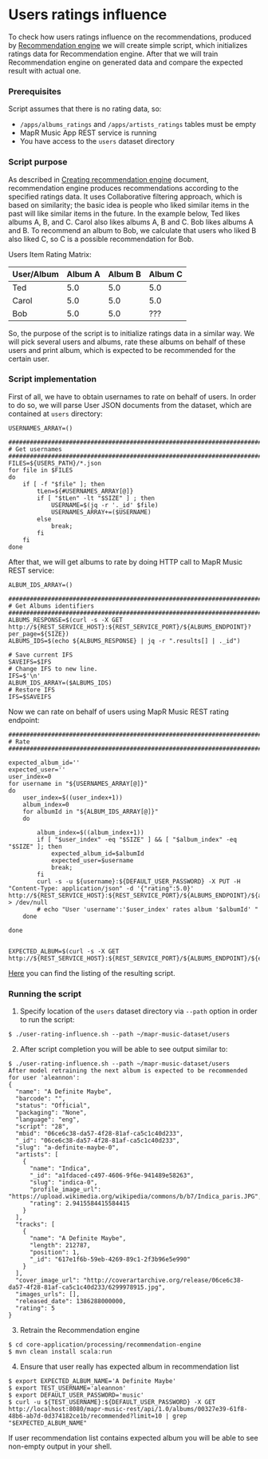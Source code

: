 # Users ratings influence

To check how users ratings influence on the recommendations, produced by 
[Recommendation engine](https://github.com/mapr-demos/mapr-music/blob/feature/Recommendation_engine/doc/creating-recommendation-engine.md) 
we will create simple script, which initializes ratings data for Recommendation engine. After that we will train 
Recommendation engine on generated data and compare the expected result with actual one.

### Prerequisites
Script assumes that there is no rating data, so:
* `/apps/albums_ratings` and `/apps/artists_ratings` tables must be empty
* MapR Music App REST service is running
* You have access to the `users` dataset directory

### Script purpose

As described in [Creating recommendation engine](https://github.com/mapr-demos/mapr-music/blob/feature/Recommendation_engine/doc/creating-recommendation-engine.md) 
document, recommendation engine produces recommendations according to the specified ratings data. It uses Collaborative 
filtering approach, which is based on similarity; the basic idea is people who liked similar items in the past will like 
similar items in the future. In the example below, Ted likes albums A, B, and C. Carol also likes albums A, B and C. Bob 
likes albums A and B. To recommend an album to Bob, we calculate that users who liked B also liked C, so C is a possible 
recommendation for Bob.

Users Item Rating Matrix:

| User/Album    | Album A | Album B | Album C |
| ------------- | ------- | ------- | ------- |
| Ted           | 5.0     | 5.0     | 5.0     |
| Carol         | 5.0     | 5.0     | 5.0     |
| Bob           | 5.0     | 5.0     | ???     |


So, the purpose of the script is to initialize ratings data in a similar way. We will pick several users and albums, 
rate these albums on behalf of these users and print album, which is expected to be recommended for the certain user.

### Script implementation

First of all, we have to obtain usernames to rate on behalf of users. In order to do so, we will parse User JSON 
documents from the dataset, which are contained at `users` directory:
```
USERNAMES_ARRAY=()

#######################################################################
# Get usernames
#######################################################################
FILES=${USERS_PATH}/*.json
for file in $FILES
do
    if [ -f "$file" ]; then
        tLen=${#USERNAMES_ARRAY[@]}
        if [ "$tLen" -lt "$SIZE" ] ; then
            USERNAME=$(jq -r '._id' $file)
            USERNAMES_ARRAY+=($USERNAME)
        else
            break;
        fi
    fi
done

```

After that, we will get albums to rate by doing HTTP call to MapR Music REST service:
```
ALBUM_IDS_ARRAY=()

#######################################################################
# Get Albums identifiers
#######################################################################
ALBUMS_RESPONSE=$(curl -s -X GET http://${REST_SERVICE_HOST}:${REST_SERVICE_PORT}/${ALBUMS_ENDPOINT}?per_page=${SIZE})
ALBUMS_IDS=$(echo ${ALBUMS_RESPONSE} | jq -r ".results[] | ._id")

# Save current IFS
SAVEIFS=$IFS
# Change IFS to new line. 
IFS=$'\n'
ALBUM_IDS_ARRAY=($ALBUMS_IDS)
# Restore IFS
IFS=$SAVEIFS
```

Now we can rate on behalf of users using MapR Music REST rating endpoint:
```
#######################################################################
# Rate
#######################################################################

expected_album_id=''
expected_user=''
user_index=0
for username in "${USERNAMES_ARRAY[@]}"
do
    user_index=$((user_index+1))
    album_index=0
    for albumId in "${ALBUM_IDS_ARRAY[@]}"
    do

        album_index=$((album_index+1))
        if [ "$user_index" -eq "$SIZE" ] && [ "$album_index" -eq "$SIZE" ]; then
            expected_album_id=$albumId
            expected_user=$username
            break;
        fi
        curl -s -u ${username}:${DEFAULT_USER_PASSWORD} -X PUT -H "Content-Type: application/json" -d '{"rating":5.0}' http://${REST_SERVICE_HOST}:${REST_SERVICE_PORT}/${ALBUMS_ENDPOINT}/${albumId}/rating > /dev/null
        # echo "User 'username':'$user_index' rates album '$albumId' "
    done

done


EXPECTED_ALBUM=$(curl -s -X GET http://${REST_SERVICE_HOST}:${REST_SERVICE_PORT}/${ALBUMS_ENDPOINT}/${expected_album_id})
```

[Here](https://github.com/mapr-demos/mapr-music/blob/feature/Recommendation_engine/user-rating-influence.sh) you can 
find the listing of the resulting script.

### Running the script

1. Specify location of the `users` dataset directory via `--path` option in order to run the script:
```
$ ./user-rating-influence.sh --path ~/mapr-music-dataset/users
```

2. After script completion you will be able to see output similar to:
```
$ ./user-rating-influence.sh --path ~/mapr-music-dataset/users
After model retraining the next album is expected to be recommended for user 'aleannon':
{
  "name": "A Definite Maybe",
  "barcode": "",
  "status": "Official",
  "packaging": "None",
  "language": "eng",
  "script": "28",
  "mbid": "06ce6c38-da57-4f28-81af-ca5c1c40d233",
  "_id": "06ce6c38-da57-4f28-81af-ca5c1c40d233",
  "slug": "a-definite-maybe-0",
  "artists": [
    {
      "name": "Indica",
      "_id": "a1fdaced-c497-4606-9f6e-941489e58263",
      "slug": "indica-0",
      "profile_image_url": "https://upload.wikimedia.org/wikipedia/commons/b/b7/Indica_paris.JPG",
      "rating": 2.9415584415584415
    }
  ],
  "tracks": [
    {
      "name": "A Definite Maybe",
      "length": 212787,
      "position": 1,
      "_id": "617e1f6b-59eb-4269-89c1-2f3b96e5e990"
    }
  ],
  "cover_image_url": "http://coverartarchive.org/release/06ce6c38-da57-4f28-81af-ca5c1c40d233/6299978915.jpg",
  "images_urls": [],
  "released_date": 1386288000000,
  "rating": 5
}
```

3. Retrain the Recommendation engine
```
$ cd core-application/processing/recommendation-engine
$ mvn clean install scala:run
```

4. Ensure that user really has expected album in recommendation list
```
$ export EXPECTED_ALBUM_NAME='A Definite Maybe'
$ export TEST_USERNAME='aleannon'
$ export DEFAULT_USER_PASSWORD='music'
$ curl -u ${TEST_USERNAME}:${DEFAULT_USER_PASSWORD} -X GET http://localhost:8080/mapr-music-rest/api/1.0/albums/00327e39-61f8-48b6-ab7d-0d374182ce1b/recommended?limit=10 | grep "$EXPECTED_ALBUM_NAME"
```

If user recommendation list contains expected album you will be able to see non-empty output in your shell.
